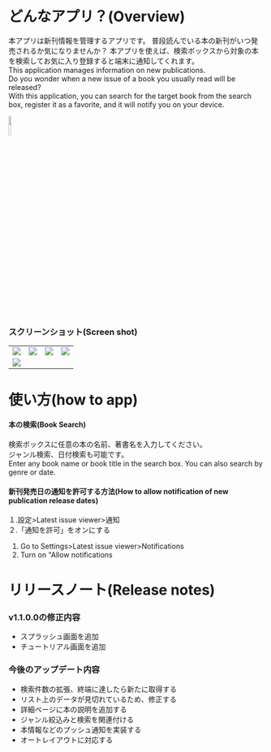 # どんなアプリ？(Overview)
本アプリは新刊情報を管理するアプリです。
普段読んでいる本の新刊がいつ発売されるか気になりませんか？
本アプリを使えば、検索ボックスから対象の本を検索してお気に入り登録すると端末に通知してくれます。  
This application manages information on new publications.  
Do you wonder when a new issue of a book you usually read will be released?  
With this application, you can search for the target book from the search box, register it as a favorite, and it will notify you on your device.

<img src="https://user-images.githubusercontent.com/58414435/215330388-bdb76e36-7b23-410b-ac7f-fd846a8597d9.png" height="10%" width="10%">

### スクリーンショット(Screen shot)
<table>
<tr>
<td><img src="https://user-images.githubusercontent.com/58414435/215330389-095ad6c9-82e4-4d33-93b6-4c7f50b74a26.png"></td>
<td><img src="https://user-images.githubusercontent.com/58414435/215330391-2c9f527b-6c88-45dc-902c-f20ef99ca8d4.png"></td>
<td><img src="https://user-images.githubusercontent.com/58414435/215330394-19cdae5f-7df4-4a4a-bef1-72990da5da6b.png"></td>
<td><img src="https://user-images.githubusercontent.com/58414435/215330397-2096a92b-b802-432c-bd2b-66b92476d7ed.png"></td>
</tr>

<tr>
<td><img src="https://user-images.githubusercontent.com/58414435/215330400-97f3cb18-bb2d-4c21-996a-2e3d014ffc10.png"></td>
</tr>
</table>

# 使い方(how to app)
#### 本の検索(Book Search)
検索ボックスに任意の本の名前、著書名を入力してください。  
ジャンル検索、日付検索も可能です。  
Enter any book name or book title in the search box.
You can also search by genre or date.

#### 新刊発売日の通知を許可する方法(How to allow notification of new publication release dates)  
１.設定>Latest issue viewer>通知  
２.「通知を許可」をオンにする

1. Go to Settings>Latest issue viewer>Notifications
2. Turn on "Allow notifications

# リリースノート(Release notes)
### v1.1.0.0の修正内容
<ul>
<li>スプラッシュ画面を追加</li>
<li>チュートリアル画面を追加</li>
</ul>

### 今後のアップデート内容
<ul>
<li>検索件数の拡張、終端に達したら新たに取得する</li>
<li>リスト上のデータが見切れているため、修正する</li>
<li>詳細ページに本の説明を追加する</li>
<li>ジャンル絞込みと検索を関連付ける</li>
<li>本情報などのプッシュ通知を実装する</li>
<li>オートレイアウトに対応する</li>
</ul>
